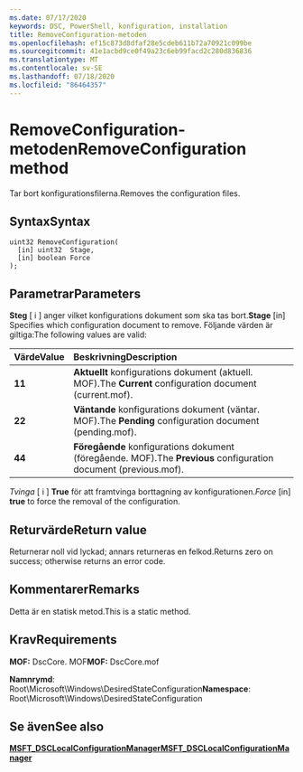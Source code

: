 ```yaml
---
ms.date: 07/17/2020
keywords: DSC, PowerShell, konfiguration, installation
title: RemoveConfiguration-metoden
ms.openlocfilehash: ef15c873d8dfaf28e5cdeb611b72a70921c099be
ms.sourcegitcommit: 41e1acbd9ce0f49a23c6eb99facd2c280d836836
ms.translationtype: MT
ms.contentlocale: sv-SE
ms.lasthandoff: 07/18/2020
ms.locfileid: "86464357"
---
```

# <a name="removeconfiguration-method"></a><span data-ttu-id="21bca-103">RemoveConfiguration-metoden</span><span class="sxs-lookup"><span data-stu-id="21bca-103">RemoveConfiguration method</span></span>

<span data-ttu-id="21bca-104">Tar bort konfigurationsfilerna.</span><span class="sxs-lookup"><span data-stu-id="21bca-104">Removes the configuration files.</span></span>

## <a name="syntax"></a><span data-ttu-id="21bca-105">Syntax</span><span class="sxs-lookup"><span data-stu-id="21bca-105">Syntax</span></span>

```mof
uint32 RemoveConfiguration(
  [in] uint32  Stage,
  [in] boolean Force
);
```

## <a name="parameters"></a><span data-ttu-id="21bca-106">Parametrar</span><span class="sxs-lookup"><span data-stu-id="21bca-106">Parameters</span></span>

<span data-ttu-id="21bca-107">**Steg** \[ i \] anger vilket konfigurations dokument som ska tas bort.</span><span class="sxs-lookup"><span data-stu-id="21bca-107">**Stage** \[in\] Specifies which configuration document to remove.</span></span> <span data-ttu-id="21bca-108">Följande värden är giltiga:</span><span class="sxs-lookup"><span data-stu-id="21bca-108">The following values are valid:</span></span>

|<span data-ttu-id="21bca-109">Värde</span><span class="sxs-lookup"><span data-stu-id="21bca-109">Value</span></span> |<span data-ttu-id="21bca-110">Beskrivning</span><span class="sxs-lookup"><span data-stu-id="21bca-110">Description</span></span> |
|:--- |:---|
|<span data-ttu-id="21bca-111">**1**</span><span class="sxs-lookup"><span data-stu-id="21bca-111">**1**</span></span> | <span data-ttu-id="21bca-112">**Aktuellt** konfigurations dokument (aktuell. MOF).</span><span class="sxs-lookup"><span data-stu-id="21bca-112">The **Current** configuration document (current.mof).</span></span> |
|<span data-ttu-id="21bca-113">**2**</span><span class="sxs-lookup"><span data-stu-id="21bca-113">**2**</span></span> | <span data-ttu-id="21bca-114">**Väntande** konfigurations dokument (väntar. MOF).</span><span class="sxs-lookup"><span data-stu-id="21bca-114">The **Pending** configuration document (pending.mof).</span></span>  |
|<span data-ttu-id="21bca-115">**4**</span><span class="sxs-lookup"><span data-stu-id="21bca-115">**4**</span></span> | <span data-ttu-id="21bca-116">**Föregående** konfigurations dokument (föregående. MOF).</span><span class="sxs-lookup"><span data-stu-id="21bca-116">The **Previous** configuration document (previous.mof).</span></span> |

<span data-ttu-id="21bca-117">*Tvinga* \[ i \] **True** för att framtvinga borttagning av konfigurationen.</span><span class="sxs-lookup"><span data-stu-id="21bca-117">*Force* \[in\] **true** to force the removal of the configuration.</span></span>

## <a name="return-value"></a><span data-ttu-id="21bca-118">Returvärde</span><span class="sxs-lookup"><span data-stu-id="21bca-118">Return value</span></span>

<span data-ttu-id="21bca-119">Returnerar noll vid lyckad; annars returneras en felkod.</span><span class="sxs-lookup"><span data-stu-id="21bca-119">Returns zero on success; otherwise returns an error code.</span></span>

## <a name="remarks"></a><span data-ttu-id="21bca-120">Kommentarer</span><span class="sxs-lookup"><span data-stu-id="21bca-120">Remarks</span></span>

<span data-ttu-id="21bca-121">Detta är en statisk metod.</span><span class="sxs-lookup"><span data-stu-id="21bca-121">This is a static method.</span></span>

## <a name="requirements"></a><span data-ttu-id="21bca-122">Krav</span><span class="sxs-lookup"><span data-stu-id="21bca-122">Requirements</span></span>

<span data-ttu-id="21bca-123">**MOF:** DscCore. MOF</span><span class="sxs-lookup"><span data-stu-id="21bca-123">**MOF:** DscCore.mof</span></span>

<span data-ttu-id="21bca-124">**Namnrymd**: Root\Microsoft\Windows\DesiredStateConfiguration</span><span class="sxs-lookup"><span data-stu-id="21bca-124">**Namespace**: Root\Microsoft\Windows\DesiredStateConfiguration</span></span>

## <a name="see-also"></a><span data-ttu-id="21bca-125">Se även</span><span class="sxs-lookup"><span data-stu-id="21bca-125">See also</span></span>

[<span data-ttu-id="21bca-126">**MSFT_DSCLocalConfigurationManager**</span><span class="sxs-lookup"><span data-stu-id="21bca-126">**MSFT_DSCLocalConfigurationManager**</span></span>](msft-dsclocalconfigurationmanager.md)
